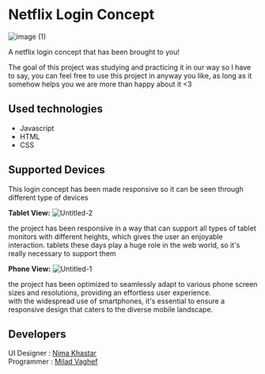 # Netflix Login Concept
![image (1)](https://github.com/MiladVaghef/Netflix-Login-Concept/assets/143057362/acc97994-e919-47dc-ba77-614612ffc626)

 
A netflix login concept that has been brought to you!  

The goal of this project was studying and practicing it in our way so I have to say, you can feel free to use this project in anyway you like, as long as it somehow helps you we are more than happy about it <3 

## Used technologies 

* Javascript
* HTML
* CSS


## Supported Devices

This login concept has been made responsive so it can be seen through different type of devices

**Tablet View:**
![Untitled-2](https://github.com/MiladVaghef/Netflix-Login-Concept/assets/143057362/3d718b3b-7599-4512-905f-1d76a4450343)

the project has been responsive in a way that can support all types of tablet monitors with different heights, which gives the user an enjoyable interaction.
tablets these days play a huge role in the web world, so it's really necessary to support them

**Phone View:**
![Untitled-1](https://github.com/MiladVaghef/Netflix-Login-Concept/assets/143057362/48136418-774f-4d60-a332-8006f3149260)

the project has been optimized to seamlessly adapt to various phone screen sizes and resolutions, providing an effortless user experience.  
with the widespread use of smartphones, it's essential to ensure a responsive design that caters to the diverse mobile landscape.

## Developers 

UI Designer : [Nima Khastar](https://github.com/N-Pizll)  
Programmer : [Milad Vaghef](https://github.com/MiladVaghef)


